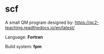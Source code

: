 # scf
A small QM program designed by: https://qc2-teaching.readthedocs.io/en/latest/

Language: **Fortran**

Build system: **fpm**
